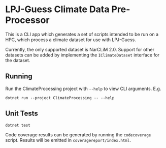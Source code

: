 # LPJ-Guess Climate Data Pre-Processor

This is a CLI app which generates a set of scripts intended to be run on a HPC,
which process a climate dataset for use with LPJ-Guess.

Currently, the only supported dataset is NarCLiM 2.0. Support for other datasets
can be added by implementing the `IClimateDataset` interface for the dataset.

## Running

Run the ClimateProcessing project with `--help` to view CLI arguments. E.g.

```
dotnet run --project ClimateProcessing -- --help
```

## Unit Tests

```bash
dotnet test
```

Code coverage results can be generated by running the `codecoverage` script.
Results will be emitted in `coveragereport/index.html`.
